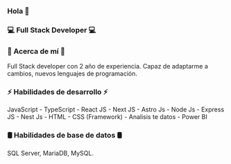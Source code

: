 ### Hola 👋

### 💻 Full Stack Developer  💻

### 💬 Acerca de mí 💬
Full Stack developer con 2 año de experiencia. Capaz de adaptarme a cambios, nuevos lenguajes de programación.

### ⚡ Habilidades de desarrollo ⚡ 
JavaScript - TypeScript - React JS - Next JS - Astro Js - Node Js - Express JS - Nest Js - HTML - CSS (Framework) - Analisis te datos - Power BI

### 🛢 Habilidades de base de datos 🛢
SQL Server, MariaDB, MySQL.
